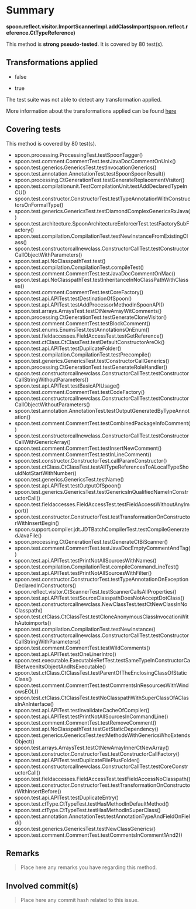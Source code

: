 # Summary
**spoon.reflect.visitor.ImportScannerImpl.addClassImport(spoon.reflect.reference.CtTypeReference)**

This method is **strong pseudo-tested**.
It is covered by 80 test(s). 


## Transformations applied

- false

- true


The test suite was not able to detect any transformation applied.

More information about the transformations applied can be found [here](https://github.com/STAMP-project/pitest-descartes)

## Covering tests
This method is covered by 80 test(s).
* spoon.processing.ProcessingTest.testSpoonTagger()
* spoon.test.comment.CommentTest.testJavaDocCommentOnUnix()
* spoon.test.generics.GenericsTest.testInvocationGenerics()
* spoon.test.annotation.AnnotationTest.testSpoonSpoonResult()
* spoon.processing.CtGenerationTest.testGenerateReplacementVisitor()
* spoon.test.compilationunit.TestCompilationUnit.testAddDeclaredTypeInCU()
* spoon.test.constructor.ConstructorTest.testTypeAnnotationWithConstructorsOnFormalType()
* spoon.test.generics.GenericsTest.testDiamondComplexGenericsRxJava()
* spoon.test.architecture.SpoonArchitectureEnforcerTest.testFactorySubFactory()
* spoon.test.compilation.CompilationTest.testNewInstanceFromExistingClass()
* spoon.test.constructorcallnewclass.ConstructorCallTest.testConstructorCallObjectWithParameters()
* spoon.test.api.NoClasspathTest.test()
* spoon.test.compilation.CompilationTest.compileTest()
* spoon.test.comment.CommentTest.testJavaDocCommentOnMac()
* spoon.test.api.NoClasspathTest.testInheritanceInNoClassPathWithClasses()
* spoon.test.comment.CommentTest.testCoreFactory()
* spoon.test.api.APITest.testDestinationOfSpoon()
* spoon.test.api.APITest.testAddProcessorMethodInSpoonAPI()
* spoon.test.arrays.ArraysTest.testCtNewArrayWitComments()
* spoon.processing.CtGenerationTest.testGenerateCloneVisitor()
* spoon.test.comment.CommentTest.testBlockComment()
* spoon.test.enums.EnumsTest.testAnnotationsOnEnum()
* spoon.test.fieldaccesses.FieldAccessTest.testGetReference()
* spoon.test.ctClass.CtClassTest.testDefaultConstructorAreOk()
* spoon.test.api.APITest.testDuplicateFolder()
* spoon.test.compilation.CompilationTest.testPrecompile()
* spoon.test.generics.GenericsTest.testConstructorCallGenerics()
* spoon.processing.CtGenerationTest.testGenerateRoleHandler()
* spoon.test.constructorcallnewclass.ConstructorCallTest.testConstructorCallStringWithoutParameters()
* spoon.test.api.APITest.testBasicAPIUsage()
* spoon.test.comment.CommentTest.testCodeFactory()
* spoon.test.constructorcallnewclass.ConstructorCallTest.testConstructorCallObjectWithoutParameters()
* spoon.test.annotation.AnnotationTest.testOutputGeneratedByTypeAnnotation()
* spoon.test.comment.CommentTest.testCombinedPackageInfoComment()
* spoon.test.constructorcallnewclass.ConstructorCallTest.testConstructorCallWithGenericArray()
* spoon.test.comment.CommentTest.testInsertNewComment()
* spoon.test.comment.CommentTest.testInLineComment()
* spoon.test.constructor.ConstructorTest.callParamConstructor()
* spoon.test.ctClass.CtClassTest.testAllTypeReferencesToALocalTypeShouldNotStartWithNumber()
* spoon.test.generics.GenericsTest.testName()
* spoon.test.api.APITest.testOutputOfSpoon()
* spoon.test.generics.GenericsTest.testGenericsInQualifiedNameInConstructorCall()
* spoon.test.fieldaccesses.FieldAccessTest.testFieldAccessWithoutAnyImport()
* spoon.test.constructor.ConstructorTest.testTransformationOnConstructorWithInsertBegin()
* spoon.support.compiler.jdt.JDTBatchCompilerTest.testCompileGeneratedJavaFile()
* spoon.processing.CtGenerationTest.testGenerateCtBiScanner()
* spoon.test.comment.CommentTest.testJavaDocEmptyCommentAndTag()
* spoon.test.api.APITest.testPrintNotAllSourcesWithNames()
* spoon.test.compilation.CompilationTest.compileCommandLineTest()
* spoon.test.api.APITest.testPrintNotAllSourcesWithFilter()
* spoon.test.constructor.ConstructorTest.testTypeAnnotationOnExceptionDeclaredInConstructors()
* spoon.reflect.visitor.CtScannerTest.testScannerCallsAllProperties()
* spoon.test.api.APITest.testSourceClasspathDoesNotAcceptDotClass()
* spoon.test.constructorcallnewclass.NewClassTest.testCtNewClassInNoClasspath()
* spoon.test.ctClass.CtClassTest.testCloneAnonymousClassInvocationWithAutoimports()
* spoon.test.compilation.CompilationTest.testNewInstance()
* spoon.test.constructorcallnewclass.ConstructorCallTest.testConstructorCallStringWithParameters()
* spoon.test.comment.CommentTest.testWildComments()
* spoon.test.api.APITest.testOneLinerIntro()
* spoon.test.executable.ExecutableRefTest.testSameTypeInConstructorCallBetweenItsObjectAndItsExecutable()
* spoon.test.ctClass.CtClassTest.testParentOfTheEnclosingClassOfStaticClass()
* spoon.test.comment.CommentTest.testCommentsInResourcesWithWindowsEOL()
* spoon.test.ctClass.CtClassTest.testNoClasspathWithSuperClassOfAClassInAnInterface()
* spoon.test.api.APITest.testInvalidateCacheOfCompiler()
* spoon.test.api.APITest.testPrintNotAllSourcesInCommandLine()
* spoon.test.comment.CommentTest.testRemoveComment()
* spoon.test.api.NoClasspathTest.testGetStaticDependency()
* spoon.test.generics.GenericsTest.testMethodsWithGenericsWhoExtendsObject()
* spoon.test.arrays.ArraysTest.testCtNewArrayInnerCtNewArray()
* spoon.test.constructor.ConstructorTest.testConstructorCallFactory()
* spoon.test.api.APITest.testDuplicateFilePlusFolder()
* spoon.test.constructorcallnewclass.ConstructorCallTest.testCoreConstructorCall()
* spoon.test.fieldaccesses.FieldAccessTest.testFieldAccessNoClasspath()
* spoon.test.constructor.ConstructorTest.testTransformationOnConstructorWithInsertBefore()
* spoon.test.api.APITest.testDuplicateEntry()
* spoon.test.ctType.CtTypeTest.testHasMethodInDefaultMethod()
* spoon.test.ctType.CtTypeTest.testHasMethodInSuperClass()
* spoon.test.annotation.AnnotationTest.testAnnotationTypeAndFieldOnField()
* spoon.test.generics.GenericsTest.testNewClassGenerics()
* spoon.test.comment.CommentTest.testCommentsInComment1And2()


## Remarks
> Place here any remarks you have regarding this method.

## Involved commit(s)

> Place here any commit hash related to this issue.
